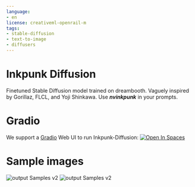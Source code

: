 ```yaml
---
language:
- en
license: creativeml-openrail-m
tags:
- stable-diffusion
- text-to-image
- diffusers
---
```


# Inkpunk Diffusion

Finetuned Stable Diffusion model trained on dreambooth. Vaguely inspired by Gorillaz, FLCL, and Yoji Shinkawa. Use **_nvinkpunk_** in your prompts.

# Gradio

We support a [Gradio](https://github.com/gradio-app/gradio) Web UI to run Inkpunk-Diffusion:
[![Open In Spaces](https://camo.githubusercontent.com/00380c35e60d6b04be65d3d94a58332be5cc93779f630bcdfc18ab9a3a7d3388/68747470733a2f2f696d672e736869656c64732e696f2f62616467652f25463025394625413425393725323048756767696e67253230466163652d5370616365732d626c7565)](https://huggingface.co/spaces/akhaliq/Inkpunk-Diffusion)

# Sample images
![output Samples v2](https://huggingface.co/Envvi/Inkpunk-Diffusion/resolve/main/inkpunk-v2-samples-1.png)
![output Samples v2](https://huggingface.co/Envvi/Inkpunk-Diffusion/resolve/main/inkpunk-v2-samples-2.png)